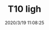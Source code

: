 ﻿---
layout: post 
title: T10 ligh
tags: T10
categories: wire-harness
overview: T10
series: FA
part_number: 
thumb_img: static/202003/237-thumb-20200319191115.jpg
image: static/202003/237-20200319191115.jpg
date: 2020/3/19 11:08:25
---



